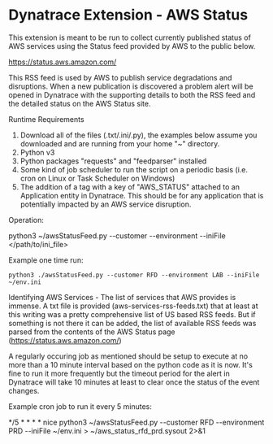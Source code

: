 # Dynatrace Extension - AWS Status

This extension is meant to be run to collect currently published status of AWS services using the Status feed provided by AWS to the public below.

https://status.aws.amazon.com/

This RSS feed is used by AWS to publish service degradations and disruptions. When a new publication is discovered a problem alert will be opened in Dynatrace with the supporting details to both the RSS feed and the detailed status on the AWS Status site.

Runtime Requirements

1. Download all of the files (.txt/.ini/.py), the examples below assume you downloaded and are running from your home "~" directory.
2. Python v3
3. Python packages "requests" and "feedparser" installed
4. Some kind of job scheduler to run the script on a periodic basis (i.e. cron on Linux or Task Scheduler on Windows)
5. The addition of a tag with a key of "AWS_STATUS" attached to an Application entity in Dynatrace. This should be for any application that is potentially impacted by an AWS service disruption.

Operation:

  python3 ~/awsStatusFeed.py --customer <customer> --environment <environment> --iniFile </path/to/ini_file>

  Example one time run: 
  
    python3 ./awsStatusFeed.py --customer RFD --environment LAB --iniFile ~/env.ini
  
Identifying AWS Services - The list of services that AWS provides is immense.  A txt file is provided (aws-services-rss-feeds.txt) that at least at this writing was a pretty comprehensive list of US based RSS feeds.  But if something is not there it can be added, the list of available RSS feeds was parsed from the contents of the AWS Status page (https://status.aws.amazon.com/)
  
A regularly occuring job as mentioned should be setup to execute at no more than a 10 minute interval based on the python code as it is now.  It's fine to run it more frequently but the timeout period for the alert in Dynatrace will take 10 minutes at least to clear once the status of the event changes. 
  
  Example cron job to run it every 5 minutes:

  */5 * * * * nice python3 ~/awsStatusFeed.py --customer RFD --environment PRD --iniFile ~/env.ini > ~/aws_status_rfd_prd.sysout 2>&1
